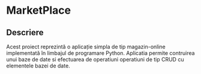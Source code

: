 # MarketPlace

## Descriere

Acest proiect reprezintă o aplicație simpla de tip magazin-online implementată în limbajul de programare Python. Aplicatia permite contruirea unui baze de date si efectuarea de operatiuni operatiuni de tip CRUD cu elementele  bazei de date.




